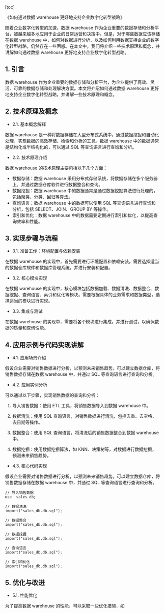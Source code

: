 
[toc]                    
                
                
《如何通过数据 warehouse 更好地支持企业数字化转型战略》

随着企业数字化转型的加速，数据 warehouse 作为企业重要的数据存储和分析平台，被越来越多地应用于企业的日常运营和决策中。但是，对于哪些数据应该存储在数据 warehouse 中，如何对数据进行分析，以及如何利用数据支持企业的数字化转型战略，仍然存在一些困惑。在本文中，我们将介绍一些技术原理和概念，并讲解如何通过数据 warehouse 更好地支持企业数字化转型战略。

## 1. 引言

数据 warehouse 作为企业重要的数据存储和分析平台，为企业提供了高效、灵活、可靠的数据存储和处理解决方案。本文将介绍如何通过数据 warehouse 更好地支持企业数字化转型战略，并讲解一些技术原理和概念。

## 2. 技术原理及概念

- 2.1. 基本概念解释

数据 warehouse 是一种将数据存储在大型分布式系统中，通过数据挖掘和自动化处理，实现数据的高效存储、检索和分析的工具。数据 warehouse 中的数据通常是结构化或半结构化的，可以通过 SQL 等查询语言进行查询和分析。

- 2.2. 技术原理介绍

数据 warehouse 的技术原理主要包括以下几个方面：

- 数据存储：数据 warehouse 采用分布式存储系统，将数据存储在多个服务器上，并通过数据仓库软件进行数据整合和查询。
- 数据挖掘：数据 warehouse 中的数据通常是通过数据挖掘算法进行处理的，包括聚类、分类、回归等算法。
- 查询语言：数据 warehouse 中的数据可以使用 SQL 等查询语言进行查询和分析，包括 SELECT、JOIN、GROUP BY 等操作。
- 索引和优化：数据 warehouse 中的数据需要定期进行索引和优化，以提高查询效率和性能。

## 3. 实现步骤与流程

- 3.1. 准备工作：环境配置与依赖安装

在数据 warehouse 的实现中，首先需要进行环境配置和依赖安装。需要选择适当的数据仓库软件和数据库管理系统，并进行安装和配置。

- 3.2. 核心模块实现

在数据 warehouse 的实现中，核心模块包括数据加载、数据清洗、数据整合、数据挖掘、查询语言、索引和优化等模块。需要根据具体的业务需求和数据类型，选择适当的模块进行实现。

- 3.3. 集成与测试

在数据 warehouse 的实现中，需要将各个模块进行集成，并进行测试，以确保数据的质量和查询性能。

## 4. 应用示例与代码实现讲解

- 4.1. 应用场景介绍

假设企业需要对销售数据进行分析，以预测未来销售趋势。可以建立数据仓库，将销售数据存储在数据 warehouse 中，并通过 SQL 等查询语言进行查询和分析。

- 4.2. 应用实例分析

可以通过以下步骤，实现销售数据的查询和分析：

1. 导入销售数据：使用 ETL 工具，将销售数据导入到数据 warehouse 中。

2. 数据清洗：使用 SQL 查询语言，对销售数据进行清洗，包括去重、去空格、去日期等操作。

3. 数据整合：使用 SQL 查询语言，将清洗后的销售数据整合到数据 warehouse 中。

4. 数据挖掘：使用数据挖掘算法，如 KNN、决策树等，对数据进行数据挖掘，预测未来销售趋势。

- 4.3. 核心代码实现

假设企业需要对销售数据进行分析，以预测未来销售趋势。可以建立数据仓库，将销售数据存储在数据 warehouse 中，并通过 SQL 等查询语言进行查询和分析。

```
// 导入销售数据
use  sales_db;

// 数据清洗
import("sales_db.db.sql");

// 数据整合
import("sales_db.db.sql");

// 数据挖掘
import("sales_db.db.sql");

// 查询语言
import("sales_db.db.sql");

// 索引和优化
import("sales_db.db.sql");
```

## 5. 优化与改进

- 5.1. 性能优化

为了提高数据 warehouse 的性能，可以采取一些优化措施，如

